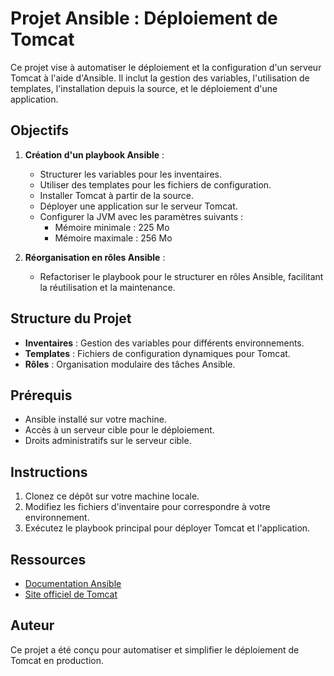 # Projet Ansible : Déploiement de Tomcat

Ce projet vise à automatiser le déploiement et la configuration d'un serveur Tomcat à l'aide d'Ansible. Il inclut la gestion des variables, l'utilisation de templates, l'installation depuis la source, et le déploiement d'une application.

## Objectifs

1. **Création d'un playbook Ansible** :
    - Structurer les variables pour les inventaires.
    - Utiliser des templates pour les fichiers de configuration.
    - Installer Tomcat à partir de la source.
    - Déployer une application sur le serveur Tomcat.
    - Configurer la JVM avec les paramètres suivants :
      - Mémoire minimale : 225 Mo
      - Mémoire maximale : 256 Mo

2. **Réorganisation en rôles Ansible** :
    - Refactoriser le playbook pour le structurer en rôles Ansible, facilitant la réutilisation et la maintenance.

## Structure du Projet

- **Inventaires** : Gestion des variables pour différents environnements.
- **Templates** : Fichiers de configuration dynamiques pour Tomcat.
- **Rôles** : Organisation modulaire des tâches Ansible.

## Prérequis

- Ansible installé sur votre machine.
- Accès à un serveur cible pour le déploiement.
- Droits administratifs sur le serveur cible.

## Instructions

1. Clonez ce dépôt sur votre machine locale.
2. Modifiez les fichiers d'inventaire pour correspondre à votre environnement.
3. Exécutez le playbook principal pour déployer Tomcat et l'application.

## Ressources

- [Documentation Ansible](https://docs.ansible.com/)
- [Site officiel de Tomcat](https://tomcat.apache.org/)

## Auteur

Ce projet a été conçu pour automatiser et simplifier le déploiement de Tomcat en production.
